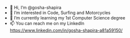 - 👋 Hi, I’m @gosha-shapira
- 👀 I’m interested in Code, Surfing and Motorcycles
- 🌱 I’m currently learning my 1st Computer Science degree
- 📫 You can reach me on my LinkedIn https://www.linkedin.com/in/gosha-shapira-a81a59150/
